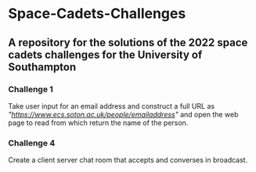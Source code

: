 # Space-Cadets-Challenges
## A repository for the solutions of the 2022 space cadets challenges for the University of Southampton

### Challenge 1
Take user input for an email address and construct a full URL as *"https://www.ecs.soton.ac.uk/people/emailaddress"* and open the web page to read from which return the name of the person.

### Challenge 4
Create a client server chat room that accepts and converses in broadcast.
